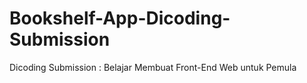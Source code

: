 # Bookshelf-App-Dicoding-Submission
Dicoding Submission : Belajar Membuat Front-End Web untuk Pemula
